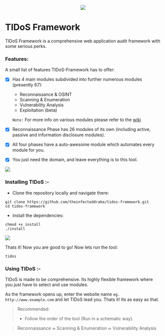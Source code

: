 <p align="middle"><img src='https://i.imgur.com/QAbaVdU.png' /></p>

# TIDoS Framework 
TIDoS Framework is a comprehensive web application audit framework with some serious perks.

### Features:

A small list of features TIDoS-Framework has to offer:

- [x] Has 4 main modules subdivided into further numerous modules (presently 67):
    - Reconnaissance & OSINT
    - Scanning & Enumeration
    - Vulnerability Analysis
    - Exploitation (beta)

    `Note:` For more info on various modules please refer to the [wiki](https://github.com/theinfecteddrake/TIDOS-Framework/wiki)
- [x] Reconnaissance Phase has 26 modules of its own (including active, passive and information disclosure modules).
- [x] All four phases have a auto-awesome module which automates every module for you.
- [x] You just need the domain, and leave everything is to this tool.

<img src='https://i.imgur.com/jBphn0h.png' />

### Installing TIDoS :-
* Clone the repository locally and navigate there:
```
git clone https://github.com/theinfecteddrake/tidos-framework.git
cd tidos-framework
```
* Install the dependencies:
```
chmod +x install
./install
```
<img src='https://i.imgur.com/B3eA0H5.png' />

Thats it! Now you are good to go! Now lets run the tool:
```
tidos
```

### Using TIDoS :-
TIDoS is made to be comprehensive. Its highly flexible framework where you just have to select and use modules. 

As the framework opens up, enter the website name `eg. http://www.example.com` and let TIDoS lead you. Thats it! Its as easy as that.

> Recommended:
> - Follow the order of the tool (Run in a schematic way).

>    Reconnaissance ⤃ Scanning & Enumeration ⤃ Vulnerability Analysis




